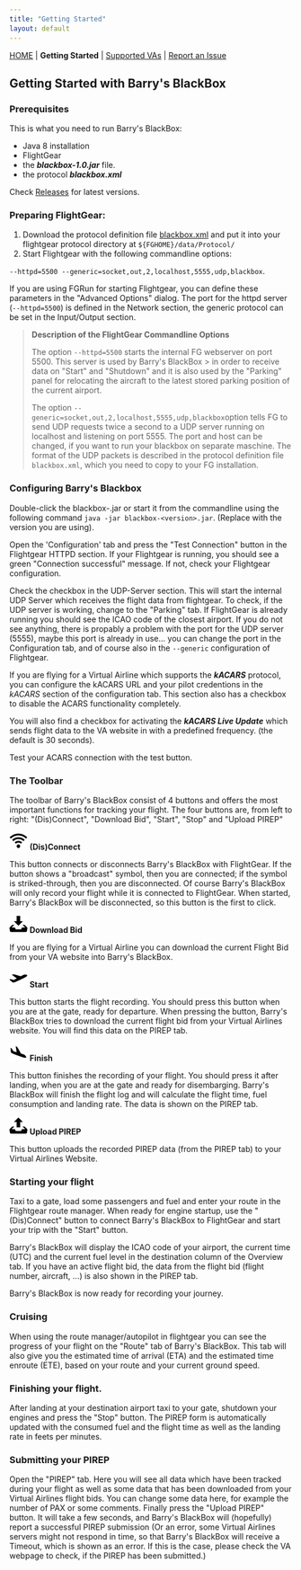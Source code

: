 ```yaml
---
title: "Getting Started"
layout: default
---
```


[HOME](.) | **Getting Started** | [Supported VAs](./supported-virtual-airlines) | [Report an Issue](https://github.com/barryballantines/BarrysBlackBox/issues)

## Getting Started with Barry's BlackBox

### Prerequisites

This is what you need to run Barry's BlackBox:

- Java 8 installation
- FlightGear
- the ***blackbox-1.0.jar*** file.
- the protocol ***blackbox.xml***

Check [Releases](https://github.com/barryballantines/BarrysBlackBox/releases) for latest versions.

### Preparing FlightGear:

1. Download the protocol definition file [blackbox.xml](https://raw.githubusercontent.com/barryballantines/BarrysBlackBox/master/src/main/resources/Protocol/blackbox.xml) and put it into your flightgear protocol directory at `${FGHOME}/data/Protocol/`
2. Start Flightgear with the following commandline options:
  
 `--httpd=5500 --generic=socket,out,2,localhost,5555,udp,blackbox`. 

If you are using FGRun for starting Flightgear, you can define these parameters in the "Advanced Options" dialog. 
The port for the httpd server (`--httpd=5500`) is defined in the Network section, the generic protocol can be set 
in the Input/Output section.

> **Description of the FlightGear Commandline Options**
> 
> The option `--httpd=5500` starts the internal FG webserver on port 5500. This server is used by Barry's BlackBox > in order to receive data on "Start" and "Shutdown" and it is also used by the "Parking" panel for relocating the
> aircraft to the latest stored parking position of the current airport.
>
> The option `--generic=socket,out,2,localhost,5555,udp,blackbox`option tells FG to send UDP requests twice a second
> to a UDP server running on localhost and listening on port 5555. The port and host can be changed, if you want 
> to run your blackbox on separate maschine. The format of the UDP packets is described in
> the protocol definition file `blackbox.xml`, which you need to copy to your FG installation.

 
### Configuring Barry's Blackbox

Double-click the blackbox-<version>.jar or start it from the commandline using the following command 
`java -jar blackbox-<version>.jar`. (Replace <version> with the version you are using).

Open the 'Configuration' tab and press the "Test Connection" button in the Flightgear HTTPD section. 
If your Flightgear is running, you should see a green "Connection successful" message. If not, check your
Flightgear configuration.

Check the checkbox in the UDP-Server section. This will start the internal UDP Server which receives the flight 
data from flightgear. To check, if the UDP server is working, change to the "Parking" tab. If FlightGear is already 
running you should see the ICAO code of the closest airport. If you do not see anything, there is propably a problem 
with the port for the UDP server (5555), maybe this port is already in use... you can change the port in the 
Configuration tab, and of course also in the `--generic` configuration of Flightgear.

If you are flying for a Virtual Airline which supports the ***kACARS*** protocol, you can configure the kACARS URL and
your pilot credentions in the *kACARS* section of the configuration tab. This section also has a checkbox to disable 
the ACARS functionality completely.

You will also find a checkbox for activating the ***kACARS Live Update*** which sends flight data to the VA website in 
with a predefined frequency. (the default is 30 seconds).

Test your ACARS connection with the test button.

### The Toolbar

The toolbar of Barry's BlackBox consist of 4 buttons and offers the most important functions for tracking your flight. The four buttons are, from left to right: "(Dis)Connect", "Download Bid", "Start", "Stop" and "Upload PIREP"

![Connected to FlightGear][signal-png] **(Dis)Connect**

This button connects or disconnects Barry's BlackBox with FlightGear. If the button shows a "broadcast" symbol, then you are connected; if the symbol is striked-through, then you are disconnected. Of course Barry's BlackBox will only record your flight while it is connected to FlightGear. When started, Barry's BlackBox will be disconnected, so this button is the first to click.

![Download Bid][download-png] **Download Bid**

If you are flying for a Virtual Airline you can download the current Flight Bid from your VA website into Barry's BlackBox. 

![Start your Flight][aircraft-take-off-png] **Start**

This button starts the flight recording. You should press this button when you are at the gate, ready for departure. When pressing the button, Barry's BlackBox tries to download the current flight bid from your Virtual Airlines website. You will find this data on the PIREP tab.

![Finish your Flight][aircraft-landing-png] **Finish**

This button finishes the recording of your flight. You should press it after landing, when you are at the gate and ready for disembarging. Barry's BlackBox will finish the flight log and will calculate the flight time, fuel consumption and landing rate. The data is shown on the PIREP tab.

![Upload PIREP][upload-png] **Upload PIREP**

This button uploads the recorded PIREP data (from the PIREP tab) to your Virtual Airlines Website. 


### Starting your flight

Taxi to a gate, load some passengers and fuel and enter your route in the Flightgear route manager. When ready 
for engine startup, use the "(Dis)Connect" button to connect Barry's BlackBox to FlightGear and start your trip with the "Start" button. 

Barry's BlackBox will display the ICAO code of your airport, the current time (UTC) and the current fuel level in the destination column of the Overview tab. If you have an active flight bid, the data from the flight bid (flight number, aircraft, ...) is also shown in the PIREP tab.

Barry's BlackBox is now ready for recording your journey.

### Cruising

When using the route manager/autopilot in flightgear you can see the progress of your flight on the "Route" tab of 
Barry's BlackBox. This tab will also give you the estimated time of arrival (ETA) and the estimated time enroute 
(ETE), based on your route and your current ground speed.

### Finishing your flight.

After landing at your destination airport taxi to your gate, shutdown your engines and press the "Stop" button. 
The PIREP form is automatically updated with the consumed fuel and the flight time as well as the landing rate in 
feets per minutes.

### Submitting your PIREP

Open the "PIREP" tab. Here you will see all data which have been tracked during your flight as well as some data that
has been downloaded from your Virtual Airlines flight bids. You can change some data here, for example the number of 
PAX or some comments. Finally press the "Upload PIREP" button. It will take a few seconds, and Barry's BlackBox will 
(hopefully) report a successful PIREP submission (Or an error, some Virtual Airlines servers might not respond in time,
so that Barry's BlackBox will receive a Timeout, which is shown as an error. If this is the case, please check the 
VA webpage to check, if the PIREP has been submitted.)

[signal-png]: ./images/signal.png "Connect to FlightGear"
[download-png]: ./images/download.png "Download Bid"
[aircraft-take-off-png]: ./images/aircraft-take-off.png "Start your Flight"
[aircraft-landing-png]: ./images/aircraft-landing.png "Finish your Flight"
[upload-png]: ./images/upload.png "Upload your PIREP"
